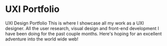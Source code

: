 # UXI Portfolio
UXI Design Portfolio
This is where I showcase all my work as a UXI designer. All the user research, visual design and front-end development I have been doing for the past couple months. Here's hoping for an excellent adventure into the world wide web!

